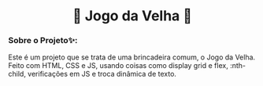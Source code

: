 <h1 align="center"> 🧓 Jogo da Velha 🧓 </h1>

### Sobre o Projeto✨: 
Este é um projeto que se trata de uma brincadeira comum, o Jogo da Velha. Feito com HTML, CSS e JS, usando coisas como display grid e flex, :nth-child, verificações em JS e troca dinâmica de texto.
